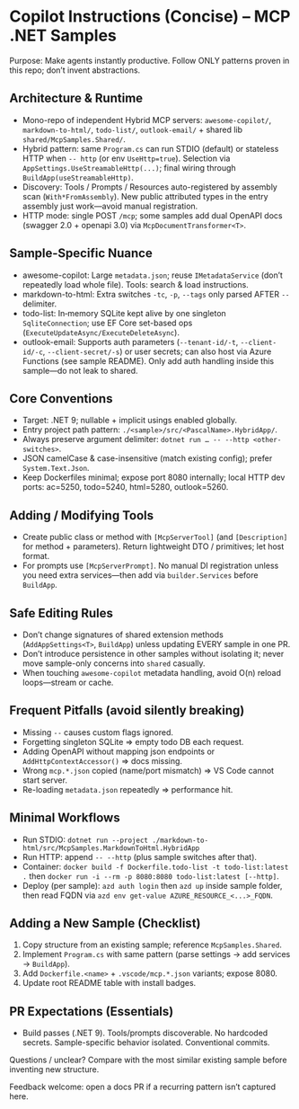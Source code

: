 # Copilot Instructions (Concise) – MCP .NET Samples

Purpose: Make agents instantly productive. Follow ONLY patterns proven in this repo; don’t invent abstractions.

## Architecture & Runtime
- Mono-repo of independent Hybrid MCP servers: `awesome-copilot/`, `markdown-to-html/`, `todo-list/`, `outlook-email/` + shared lib `shared/McpSamples.Shared/`.
- Hybrid pattern: same `Program.cs` can run STDIO (default) or stateless HTTP when `-- http` (or env `UseHttp=true`). Selection via `AppSettings.UseStreamableHttp(...)`; final wiring through `BuildApp(useStreamableHttp)`.
- Discovery: Tools / Prompts / Resources auto-registered by assembly scan (`With*FromAssembly`). New public attributed types in the entry assembly just work—avoid manual registration.
- HTTP mode: single POST `/mcp`; some samples add dual OpenAPI docs (swagger 2.0 + openapi 3.0) via `McpDocumentTransformer<T>`.

## Sample-Specific Nuance
- awesome-copilot: Large `metadata.json`; reuse `IMetadataService` (don’t repeatedly load whole file). Tools: search & load instructions.
- markdown-to-html: Extra switches `-tc`, `-p`, `--tags` only parsed AFTER `--` delimiter.
- todo-list: In‑memory SQLite kept alive by one singleton `SqliteConnection`; use EF Core set-based ops (`ExecuteUpdateAsync/ExecuteDeleteAsync`).
- outlook-email: Supports auth parameters (`--tenant-id/-t`, `--client-id/-c`, `--client-secret/-s`) or user secrets; can also host via Azure Functions (see sample README). Only add auth handling inside this sample—do not leak to shared.

## Core Conventions
- Target: .NET 9; nullable + implicit usings enabled globally.
- Entry project path pattern: `./<sample>/src/<PascalName>.HybridApp/`.
- Always preserve argument delimiter: `dotnet run … -- --http <other-switches>`.
- JSON camelCase & case-insensitive (match existing config); prefer `System.Text.Json`.
- Keep Dockerfiles minimal; expose port 8080 internally; local HTTP dev ports: ac=5250, todo=5240, html=5280, outlook=5260.

## Adding / Modifying Tools
- Create public class or method with `[McpServerTool]` (and `[Description]` for method + parameters). Return lightweight DTO / primitives; let host format.
- For prompts use `[McpServerPrompt]`. No manual DI registration unless you need extra services—then add via `builder.Services` before `BuildApp`.

## Safe Editing Rules
- Don’t change signatures of shared extension methods (`AddAppSettings<T>`, `BuildApp`) unless updating EVERY sample in one PR.
- Don’t introduce persistence in other samples without isolating it; never move sample-only concerns into `shared` casually.
- When touching `awesome-copilot` metadata handling, avoid O(n) reload loops—stream or cache.

## Frequent Pitfalls (avoid silently breaking)
- Missing `--` causes custom flags ignored.
- Forgetting singleton SQLite => empty todo DB each request.
- Adding OpenAPI without mapping json endpoints or `AddHttpContextAccessor()` => docs missing.
- Wrong `mcp.*.json` copied (name/port mismatch) => VS Code cannot start server.
- Re-loading `metadata.json` repeatedly => performance hit.

## Minimal Workflows
- Run STDIO: `dotnet run --project ./markdown-to-html/src/McpSamples.MarkdownToHtml.HybridApp`
- Run HTTP: append `-- --http` (plus sample switches after that).
- Container: `docker build -f Dockerfile.todo-list -t todo-list:latest .` then `docker run -i --rm -p 8080:8080 todo-list:latest [--http]`.
- Deploy (per sample): `azd auth login` then `azd up` inside sample folder, then read FQDN via `azd env get-value AZURE_RESOURCE_<...>_FQDN`.

## Adding a New Sample (Checklist)
1. Copy structure from an existing sample; reference `McpSamples.Shared`.
2. Implement `Program.cs` with same pattern (parse settings -> add services -> `BuildApp`).
3. Add `Dockerfile.<name>` + `.vscode/mcp.*.json` variants; expose 8080.
4. Update root README table with install badges.

## PR Expectations (Essentials)
- Build passes (.NET 9). Tools/prompts discoverable. No hardcoded secrets. Sample-specific behavior isolated. Conventional commits.

Questions / unclear? Compare with the most similar existing sample before inventing new structure.

Feedback welcome: open a docs PR if a recurring pattern isn’t captured here.